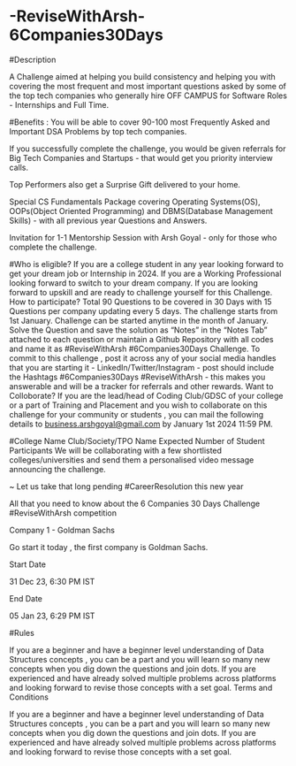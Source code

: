 # -ReviseWithArsh-6Companies30Days
#Description

A Challenge aimed at helping you build consistency and helping you with covering the most frequent and most important questions asked by some of the top tech companies who generally hire OFF CAMPUS for Software Roles - Internships and Full Time.

#Benefits :
You will be able to cover 90-100 most Frequently Asked and Important DSA Problems by top tech companies.

If you successfully complete the challenge, you would be given referrals for Big Tech Companies and Startups - that would get you priority interview calls.

Top Performers also get a Surprise Gift delivered to your home.

Special CS Fundamentals Package covering Operating Systems(OS), OOPs(Object Oriented Programming) and DBMS(Database Management Skills) - with all previous year Questions and Answers.

Invitation for 1-1 Mentorship Session with Arsh Goyal - only for those who complete the challenge.

#Who is eligible?
If you are a college student in any year looking forward to get your dream job or Internship in 2024.
If you are a Working Professional looking forward to switch to your dream company.
If you are looking forward to upskill and are ready to challenge yourself for this Challenge.
How to participate?
Total 90 Questions to be covered in 30 Days with 15 Questions per company updating every 5 days.
The challenge starts from 1st January. Challenge can be started anytime in the month of January.
Solve the Question and save the solution as “Notes” in the “Notes Tab” attached to each question or maintain a Github Repository with all codes and name it as #ReviseWithArsh #6Companies30Days Challenge.
To commit to this challenge , post it across any of your social media handles that you are starting it - LinkedIn/Twitter/Instagram - post should include the Hashtags #6Companies30Days #ReviseWithArsh - this makes you answerable and will be a tracker for referrals and other rewards.
Want to Colloborate?
If you are the lead/head of Coding Club/GDSC of your college or a part of Training and Placement and you wish to collaborate on this challenge for your community or students , you can mail the following details to business.arshgoyal@gmail.com by January 1st 2024 11:59 PM.

#College Name
Club/Society/TPO Name
Expected Number of Student Participants
We will be collaborating with a few shortlisted colleges/universities and send them a personalised video message announcing the challenge.

~ Let us take that long pending #CareerResolution this new year

All that you need to know about the 6 Companies 30 Days Challenge #ReviseWithArsh competition

Company 1 - Goldman Sachs

Go start it today , the first company is Goldman Sachs.

Start Date

31 Dec 23, 6:30 PM IST

End Date

05 Jan 23, 6:29 PM IST

#Rules

If you are a beginner and have a beginner level understanding of Data Structures concepts , you can be a part and you will learn so many new concepts when you dig down the questions and join dots.
If you are experienced and have already solved multiple problems across platforms and looking forward to revise those concepts with a set goal.
Terms and Conditions

If you are a beginner and have a beginner level understanding of Data Structures concepts , you can be a part and you will learn so many new concepts when you dig down the questions and join dots.
If you are experienced and have already solved multiple problems across platforms and looking forward to revise those concepts with a set goal.
